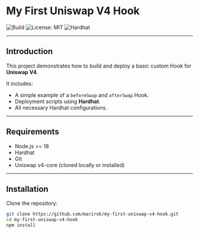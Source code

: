 # My First Uniswap V4 Hook

![Build](https://img.shields.io/badge/Build-Passing-brightgreen)
![License: MIT](https://img.shields.io/badge/License-MIT-yellow.svg)
![Hardhat](https://img.shields.io/badge/Built%20With-Hardhat-blue)

---

## Introduction

This project demonstrates how to build and deploy a basic custom Hook for **Uniswap V4**.

It includes:
- A simple example of a `beforeSwap` and `afterSwap` Hook.
- Deployment scripts using **Hardhat**.
- All necessary Hardhat configurations.

---

## Requirements

- Node.js >= 18
- Hardhat
- Git
- Uniswap v4-core (cloned locally or installed)

---

## Installation

Clone the repository:

```bash
git clone https://github.com/marirok/my-first-uniswap-v4-hook.git
cd my-first-uniswap-v4-hook
npm install
